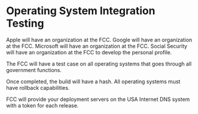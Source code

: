 # Operating System Integration Testing

Apple will have an organization at the FCC.
Google will have an organization at the FCC.
Microsoft will have an organization at the FCC.
Social Security will have an organization at the FCC to develop the personal profile.

The FCC will have a test case on all operating systems that goes through all government functions.

Once completed, the build will have a hash.  All operating systems must have rollback capabilities.

FCC will provide your deployment servers on the USA Internet DNS system with a token for each release.